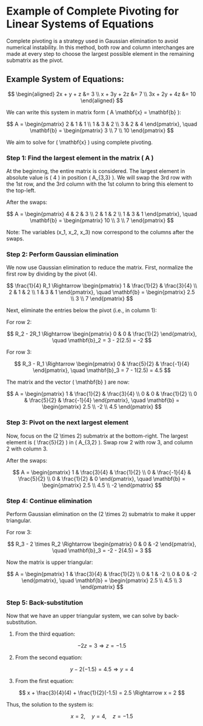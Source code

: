# Example of Complete Pivoting for Linear Systems of Equations

Complete pivoting is a strategy used in Gaussian elimination to avoid numerical instability. In this method, both row and column interchanges are made at every step to choose the largest possible element in the remaining submatrix as the pivot.

## Example System of Equations:

$$
\begin{aligned}
    2x + y + z &= 3 \\
    x + 3y + 2z &= 7 \\
    3x + 2y + 4z &= 10
\end{aligned}
$$

We can write this system in matrix form \( A \mathbf{x} = \mathbf{b} \):

$$
A = \begin{pmatrix}
2 & 1 & 1 \\
1 & 3 & 2 \\
3 & 2 & 4
\end{pmatrix}, \quad
\mathbf{b} = \begin{pmatrix} 
3 \\ 
7 \\ 
10 
\end{pmatrix}
$$


We aim to solve for \( \mathbf{x} \) using complete pivoting.


### Step 1: Find the largest element in the matrix \( A \)
At the beginning, the entire matrix is considered. The largest element in absolute value is \( 4 \) in position \( A_{3,3} \). We will swap the 3rd row with the 1st row, and the 3rd column with the 1st column to bring this element to the top-left.

After the swaps:

$$
A = \begin{pmatrix}
4 & 2 & 3 \\
2 & 1 & 2 \\
1 & 3 & 1
\end{pmatrix}, \quad
\mathbf{b} = \begin{pmatrix} 10 \\ 
                            3 \\ 
                            7 \end{pmatrix}
$$

Note: The variables \(x_1, x_2, x_3\) now correspond to the columns after the swaps.

### Step 2: Perform Gaussian elimination
We now use Gaussian elimination to reduce the matrix. First, normalize the first row by dividing by the pivot \(4\).

$$
\frac{1}{4} R_1 \Rightarrow \begin{pmatrix} 
1 & \frac{1}{2} & \frac{3}{4} \\ 
2 & 1 & 2 \\ 
1 & 3 & 1 
\end{pmatrix}, \quad
\mathbf{b} = \begin{pmatrix} 2.5 \\ 
                                3 \\ 
                                7 \end{pmatrix}
$$

Next, eliminate the entries below the pivot (i.e., in column 1):

For row 2:

$$
R_2 - 2R_1 \Rightarrow \begin{pmatrix} 0 & 0 & \frac{1}{2} \end{pmatrix}, \quad
\mathbf{b}_2 = 3 - 2(2.5) = -2
$$

For row 3:

$$
R_3 - R_1 \Rightarrow \begin{pmatrix} 0 & \frac{5}{2} & \frac{-1}{4} \end{pmatrix}, \quad
\mathbf{b}_3 = 7 - 1(2.5) = 4.5
$$

The matrix and the vector \( \mathbf{b} \) are now:

$$
A = \begin{pmatrix} 
1 & \frac{1}{2} & \frac{3}{4} \\ 
0 & 0 & \frac{1}{2} \\ 
0 & \frac{5}{2} & \frac{-1}{4} 
\end{pmatrix}, \quad
\mathbf{b} = \begin{pmatrix} 2.5 \\ 
                            -2 \\ 
                            4.5 \end{pmatrix}
$$

### Step 3: Pivot on the next largest element
Now, focus on the \(2 \times 2\) submatrix at the bottom-right. The largest element is \( \frac{5}{2} \) in \( A_{3,2} \). Swap row 2 with row 3, and column 2 with column 3.

After the swaps:

$$
A = \begin{pmatrix} 
1 & \frac{3}{4} & \frac{1}{2} \\ 
0 & \frac{-1}{4} & \frac{5}{2} \\ 
0 & \frac{1}{2} & 0 
\end{pmatrix}, \quad
\mathbf{b} = \begin{pmatrix} 2.5 \\ 
                            4.5 \\ 
                            -2 \end{pmatrix}
$$

### Step 4: Continue elimination
Perform Gaussian elimination on the \(2 \times 2\) submatrix to make it upper triangular.

For row 3:

$$
R_3 - 2 \times R_2 \Rightarrow \begin{pmatrix} 0 & 0 & -2 \end{pmatrix}, \quad
\mathbf{b}_3 = -2 - 2(4.5) = 3
$$

Now the matrix is upper triangular:

$$
A = \begin{pmatrix} 
1 & \frac{3}{4} & \frac{1}{2} \\ 
0 & 1 & -2 \\ 
0 & 0 & -2 
\end{pmatrix}, \quad
\mathbf{b} = \begin{pmatrix} 2.5 \\ 
                            4.5 \\ 
                            3 \end{pmatrix}
$$

### Step 5: Back-substitution
Now that we have an upper triangular system, we can solve by back-substitution.

1. From the third equation:

$$
-2 z = 3 \Rightarrow z = -1.5
$$

2. From the second equation:

$$
y - 2(-1.5) = 4.5 \Rightarrow y = 4
$$

3. From the first equation:

$$
x + \frac{3}{4}(4) + \frac{1}{2}(-1.5) = 2.5 \Rightarrow x = 2
$$

Thus, the solution to the system is:

$$
x = 2, \quad y = 4, \quad z = -1.5
$$
